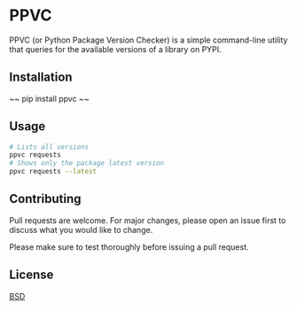 # PPVC

PPVC (or Python Package Version Checker) is a simple command-line utility that queries for the available versions of a library on PYPI.

## Installation

~~
pip install ppvc
~~

## Usage

~~~bash
# Lists all versions
ppvc requests
# Shows only the package latest version
ppvc requests --latest
~~~

## Contributing

Pull requests are welcome. For major changes, please open an issue first to
discuss what you would like to change.

Please make sure to test thoroughly before issuing a pull request.

## License
[BSD](https://choosealicense.com/licenses/bsd-2-clause/)